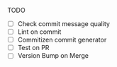 TODO
- [ ] Check commit message quality
- [ ] Lint on commit
- [ ] Commitizen commit generator
- [ ] Test on PR
- [ ] Version Bump on Merge
